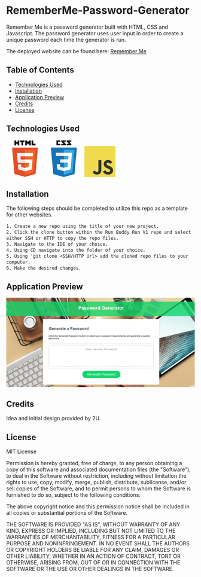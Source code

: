 # RememberMe-Password-Generator

Remember Me is a password generator built with HTML, CSS and Javascript. The password generator uses user input in order to create a unique password each time the generator is run.

The deployed website can be found here: [Remember Me](https://d-taylor6403.github.io/RememberMe-Password-Generator/)

## Table of Contents

* [Technologies Used](#technologies-used)
* [Installation](#installation)
* [Application Preview](#application-preview)
* [Credits](#credits)
* [License](#license)


## Technologies Used

<img src="https://github.com/devicons/devicon/blob/master/icons/html5/html5-original-wordmark.svg" alt="html5" width="100" height="100" display="inline"/> 

<img src="https://github.com/devicons/devicon/blob/master/icons/css3/css3-original-wordmark.svg" alt="css3" width="100" height="100" display="inline"/> 

<img src="https://github.com/devicons/devicon/blob/master/icons/javascript/javascript-original.svg" alt="javascript" width="85" height="85" display="inline"/> 


## Installation

The following steps should be completed to utilize this repo as a template for other websites.

    1. Create a new repo using the title of your new project.
    2. Click the clone button within the Run Buddy Run V1 repo and select  either SSH or HTTP to copy the repo files. 
    3. Navigate to the IDE of your choice.
    4. Using CD navigate into the folder of your choice.
    5. Using 'git clone <SSH/HTTP Url> add the cloned repo files to your computer.
    6. Make the desired changes. 


## Application Preview

![Screenshot](https://github.com/d-taylor6403/RememberMe-Password-Generator/blob/main/remember-me-screenshot.PNG)


## Credits

Idea and initial design provided by 2U.

## License

MIT License

Permission is hereby granted, free of charge, to any person obtaining a copy
of this software and associated documentation files (the "Software"), to deal
in the Software without restriction, including without limitation the rights
to use, copy, modify, merge, publish, distribute, sublicense, and/or sell
copies of the Software, and to permit persons to whom the Software is
furnished to do so, subject to the following conditions:

The above copyright notice and this permission notice shall be included in all
copies or substantial portions of the Software.

THE SOFTWARE IS PROVIDED "AS IS", WITHOUT WARRANTY OF ANY KIND, EXPRESS OR
IMPLIED, INCLUDING BUT NOT LIMITED TO THE WARRANTIES OF MERCHANTABILITY,
FITNESS FOR A PARTICULAR PURPOSE AND NONINFRINGEMENT. IN NO EVENT SHALL THE
AUTHORS OR COPYRIGHT HOLDERS BE LIABLE FOR ANY CLAIM, DAMAGES OR OTHER
LIABILITY, WHETHER IN AN ACTION OF CONTRACT, TORT OR OTHERWISE, ARISING FROM,
OUT OF OR IN CONNECTION WITH THE SOFTWARE OR THE USE OR OTHER DEALINGS IN THE
SOFTWARE.
